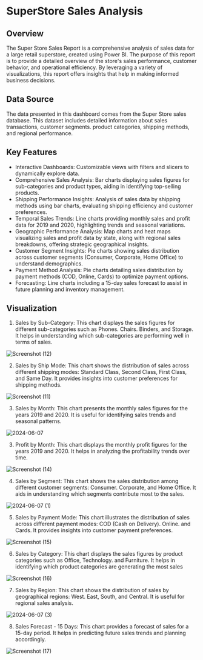 # SuperStore Sales Analysis
## Overview
The Super Store Sales Report is a comprehensive analysis of sales data for a large retail superstore, created using Power BI. The purpose of this report is to provide a detailed overview of the store's sales performance, customer behavior, and operational efficiency. By leveraging a variety of visualizations, this report offers insights that help in making informed business decisions.
## Data Source
The data presented in this dashboard comes from the Super Store sales database. This dataset includes detailed information about sales transactions, customer segments. product categories, shipping methods, and regional performance.
## Key Features
- Interactive Dashboards: Customizable views with filters and slicers to dynamically explore data.
- Comprehensive Sales Analysis: Bar charts displaying sales figures for sub-categories and product types, aiding in identifying top-selling products.
- Shipping Performance Insights: Analysis of sales data by shipping methods using bar charts, evaluating shipping efficiency and customer preferences.
- Temporal Sales Trends: Line charts providing monthly sales and profit data for 2019 and 2020, highlighting trends and seasonal variations.
- Geographic Performance Analysis: Map charts and heat maps visualizing sales and profit data by state, along with regional sales breakdowns, offering strategic geographical insights.
- Customer Segment Insights: Pie charts showing sales distribution across customer segments (Consumer, Corporate, Home Office) to understand demographics.
- Payment Method Analysis: Pie charts detailing sales distribution by payment methods (COD, Online, Cards) to optimize payment options.
- Forecasting: Line charts including a 15-day sales forecast to assist in future planning and inventory management.
## Visualization
1. Sales by Sub-Category: This chart displays the sales figures for different sub-categories such as Phones. Chairs. Binders, and Storage. It helps in understanding which sub-categories are performing well in terms of sales.

![Screenshot (12)](https://github.com/RutujaPatil26/Powerbi_Project/assets/172021951/dbd0267f-303e-4b33-ba1e-d618ac41bd0e)

2. Sales by Ship Mode: This chart shows the distribution of sales across different shipping modes: Standard Class, Second Class, First Class, and Same Day. It provides insights into customer preferences for shipping methods.

![Screenshot (11)](https://github.com/RutujaPatil26/Powerbi_Project/assets/172021951/6d5ff66c-5d8b-4cf1-a32c-4a0aaf80d377)

3. Sales by Month: This chart presents the monthly sales figures for the years 2019 and 2020. It is useful for identifying sales trends and seasonal patterns.

![2024-06-07](https://github.com/RutujaPatil26/Powerbi_Project/assets/172021951/c36aa41a-03ab-4d5c-bda3-405e18fd8d07)

3. Profit by Month: This chart displays the monthly profit figures for the years 2019 and 2020. It helps in analyzing the profitability trends over time.

![Screenshot (14)](https://github.com/RutujaPatil26/Powerbi_Project/assets/172021951/db1923ae-c6ec-4aca-8453-697f0ded1078)

4. Sales by Segment: This chart shows the sales distribution among different customer segments: Consumer. Corporate, and Home Office. It aids in understanding which segments contribute most to the sales.

![2024-06-07 (1)](https://github.com/RutujaPatil26/Powerbi_Project/assets/172021951/878d5622-8345-4ffb-bb41-d74344218c04)

5. Sales by Payment Mode: This chart illustrates the distribution of sales across different payment modes: COD (Cash on Delivery). Online. and Cards. It provides insights into customer payment preferences.

![Screenshot (15)](https://github.com/RutujaPatil26/Powerbi_Project/assets/172021951/159ad3fa-dd51-48d7-990f-8dd6c7b6cc82)

6. Sales by Category: This chart displays the sales figures by product categories such as Office, Technology. and Furniture. It helps in identifying which product categories are generating the most sales

![Screenshot (16)](https://github.com/RutujaPatil26/Powerbi_Project/assets/172021951/4e56ea55-973c-4e5e-bf71-db1a57726e02)

7. Sales by Region: This chart shows the distribution of sales by geographical regions: West. East, South, and Central. It is useful for regional sales analysis.

![2024-06-07 (3)](https://github.com/RutujaPatil26/Powerbi_Project/assets/172021951/053f7a2e-83ee-44f8-9f1d-31d605786f43)

8. Sales Forecast - 15 Days: This chart provides a forecast of sales for a 15-day period. It helps in predicting future sales trends and planning accordingly.

![Screenshot (17)](https://github.com/RutujaPatil26/Powerbi_Project/assets/172021951/16dba416-5fc9-443d-8c21-8f238d91608b)
